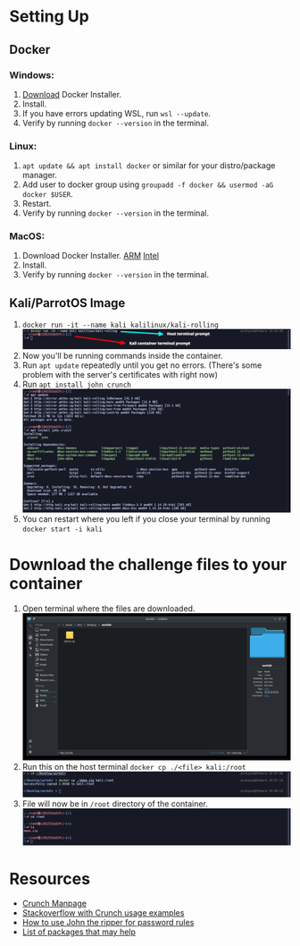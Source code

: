 # Setting Up
## Docker
### Windows:
1. [Download](https://desktop.docker.com/win/main/amd64/Docker%20Desktop%20Installer.exe?utm_source=docker&utm_medium=webreferral&utm_campaign=docs-driven-download-win-amd64) Docker Installer.
2. Install.
3. If you have errors updating WSL, run `wsl --update`.
4. Verify by running `docker --version` in the terminal.

### Linux:
1. `apt update && apt install docker` or similar for your distro/package manager.
2. Add user to docker group using `groupadd -f docker && usermod -aG docker $USER`.
3. Restart.
4. Verify by running `docker --version` in the terminal.

### MacOS:
1. Download Docker Installer. [ARM](https://desktop.docker.com/mac/main/arm64/Docker.dmg?utm_source=docker&utm_medium=webreferral&utm_campaign=docs-driven-download-mac-arm64) [Intel](https://desktop.docker.com/mac/main/amd64/Docker.dmg?utm_source=docker&utm_medium=webreferral&utm_campaign=docs-driven-download-mac-amd64)
2. Install.
3. Verify by running `docker --version` in the terminal.

## Kali/ParrotOS Image
1. `docker run -it --name kali kalilinux/kali-rolling`
![](./res/01_run_container.png)
2. Now you'll be running commands inside the container.
3. Run `apt update` repeatedly until you get no errors. (There's some problem with the server's certificates with right now)
4. Run `apt install john crunch`
![](./res/02_apt_update_install.png)
5. You can restart where you left if you close your terminal by running `docker start -i kali`

# Download the challenge files to your container
1. Open terminal where the files are downloaded.
![](./res/03_download.png)
2. Run this on the host terminal `docker cp ./<file> kali:/root`
![](./res/04_docker_copy.png)
3. File will now be in `/root` directory of the container.
![](./res/05_containter_file.png)

# Resources
- [Crunch Manpage](https://manpages.ubuntu.com/manpages/oracular/en/man1/crunch.1.html)
- [Stackoverflow with Crunch usage examples](https://superuser.com/questions/1465287/crunch-d-option-with-simple-aa-charset)
- [How to use John the ripper for password rules](https://charlesreid1.com/wiki/John_the_Ripper/Password_Generation)
- [List of packages that may help](https://www.kali.org/tools/kali-meta/#kali-tools-passwords)
